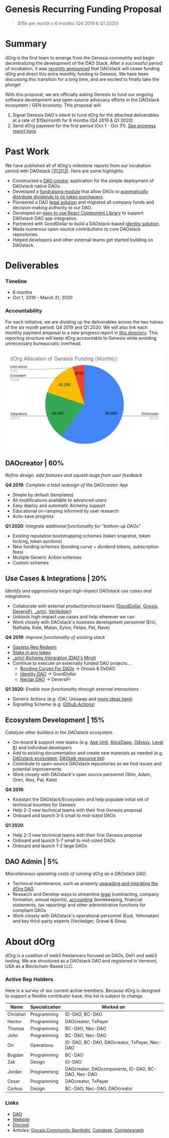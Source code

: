 # Genesis Recurring Funding Proposal

> $15k per month x 6 months (Q4 2019 & Q1 2020)

# Summary

dOrg is the first team to emerge from the Genesis community and begin decentralizing the development of the DAO Stack. After a successful period of incubation, it was [recently announced](https://daotalk.org/t/on-the-importance-of-community-oversight-shifting-dorg-s-funding-to-genesis/896) that DAOstack will cease funding dOrg and direct this extra monthly funding to Genesis. We have been discussing this transition for a long time, and are excited to finally take the plunge!

With this proposal, we are officially asking Genesis to fund our ongoing software development and open-source advocacy efforts in the DAOstack ecosystem / GEN economy. This proposal will:

1. Signal Genesis DAO's intent to fund dOrg for the attached deliverables at a rate of $15k/month for 6 months (Q4 2019 & Q1 2020)
2. Send dOrg payment for the first period (Oct 1 - Oct 31). [See progress report here](Genesis_Milestone_01.md).

# Past Work

We have published all of dOrg's milestone reports from our incubation period with DAOstack [[1](DAOstack_Milestone_01.md)][[2](DAOstack_Milestone_02.md)][[3](DAOstack_Milestone_03.md)]. Here are some highlights:

- Constructed a [DAO creator](https://dorg.tech/#/dao-creator) application for the simple deployment of DAOstack native DAOs.
- Developed a [fundraising module](https://www.notion.so/dorg/BC-DAPP-Proposal-9c4dec4870ed48a19b39f5be6ccbf373#93f5e757c3b74a5bbe5748702594de62) that allow DAOs to [automatically distribute dividends to its token purchasers](https://github.com/dOrgTech/BC-DAO/blob/master/README.md).
- Pioneered a DAO [legal solution](https://coindesk.com/dorg-founders-have-created-the-first-limited-liability-dao) and migrated all company funds and decision-making authority to our DAO.
- Developed an [easy to use React Component Library](https://github.com/dOrgTech/DAOcomponents) to support DAOstack DAO app integration.
- Partnered with GoodDollar to build a DAOstack-based [identity solution](https://github.com/dOrgTech/id-dao).
- Made numerous open-source contributions to core DAOstack repositories.
- Helped developers and other external teams get started building on DAOstack.

# Deliverables

### Timeline

- 6 months
- Oct 1, 2019 – March 31, 2020

### Accountability

For each initiative, we are dividing up the deliverables across the two halves of the six month period: Q4 2019 and Q1 2020. We will also link each monthly payment proposal to a new progress report in [this directory](https://github.com/dOrgTech/Ecosystem/tree/master/DAOstack). This reporting structure will keep dOrg accountable to Genesis while avoiding unnecessary bureaucratic overhead.

![](../img/allocation.png)

## DAOcreator | 60%

*Refine design, add features and squash bugs from user feedback*

**Q4 2019**: *Complete a total redesign of the DAOcreator App*

- Simple by default (templates)
- All modifications available to advanced users
- Easy deploy and automatic Alchemy support
- Educational on-ramping informed by user research
- Auto-save progress

**Q1 2020**: *Integrate additional functionality for "bottom-up DAOs"*

- Existing reputation bootstrapping schemes (token snapshot, token locking, token auctions)
- New funding schemes (bonding curve + dividend tokens, subscription fees)
- Multiple Generic Action schemes
- Custom schemes

## Use Cases & Integrations | 20%

*Identify and aggressively target high-impact DAOstack use cases and integrations.*

- Collaborate with external product/protocol teams ([GoodDollar](https://github.com/dOrgTech/ID-DAO), [Gnosis](https://github.com/dOrgTech/BC-DAO), [DeversiFi](https://github.com/dOrgTech/NectarDAO-Bootstrapper), [_prtcl](https://twitter.com/uprtcl/status/1169929023977402370), [Veriledger](https://veriledger.io))
- Unblock high-impact use cases and help wherever we can
- Work closely with DAOstack's business development personnel (Eric, Nathalia, Kate, Matan, Eylon, Felipe, Pat, Nave)

**Q4 2019**: *Improve functionality of existing stack*

- [Gasless Rep Redeem](https://github.com/dOrgTech/Ecosystem/issues/17)
- [Stake in any token](https://github.com/dOrgTech/Ecosystem/issues/15)
- [_prtcl Alchemy Integration (DAO's Mind)](https://alchemy.daostack.io/dao/0x294f999356ed03347c7a23bcbcf8d33fa41dc830/proposal/0xcbdc3612e6d73cb47cdb4c44e1db18213eb0cf8c17f4870b8beca33cffbd7d3f)
- Continue to execute on externally funded DAO projects...
  - [Bonding Curves For DAOs](https://github.com/dorgtech/bc-dao) -> Gnosis & DxDAO
  - [Identity DAO](https://github.com/dorgtech/id-dao) -> GoodDollar
  - [Nectar DAO](https://github.com/dOrgTech/NectarDAO-Bootstrapper) -> DeversiFi

**Q1 2020:** *Enable new functionality through external interactions*

- Generic Actions (e.g. rDAI, Uniswap and [more ideas here](https://daotalk.org/t/dapp-integrations-in-daostack/578))
- Signalling Scheme (e.g. [Github Actions](https://github.com/dOrgTech/Ecosystem/issues/16))

## Ecosystem Development | 15%

*Catalyze other builders in the DAOstack ecosystem.*

- On-board & support new teams (e.g. [Ape Unit](https://apeunit.com/), [AliceDapp](https://www.alicedapp.com/), [Odyssy](https://odyssy.io/), [Level K](https://www.levelk.io/)) and individual developers
- Add to existing documentation and create new materials as needed (e.g. [DAOstack ecosystem](https://github.com/daostack/ecosystem), [DAOtalk resource list](https://daotalk.org/t/resource-list-dao-r-d/572))
- Contribute to open-source DAOstack repositories as we find issues and potential improvements
- Work closely with DAOstack's open source personnel (Shiv, Adam, Oren, Alex, Pat, Kate)

**Q4 2019**:

- Kickstart the DAOstack/Ecosystem and help populate initial set of technical bounties for Genesis
- Help 2-3 new technical teams with their first Genesis proposal
- Onboard and launch 3-5 small to mid-sized DAOs

**Q1 2020**:

- Help 2-3 new technical teams with their first Genesis proposal
- Onboard and launch 5-7 small to mid-sized DAOs
- Onboard and launch 1-2 large DAOs

## DAO Admin | 5%

*Miscellaneous operating costs of running dOrg as a DAOstack DAO.*

- Technical maintenance, such as properly [upgrading and migrating the dOrg DAO](https://github.com/dOrgTech/Ecosystem/issues/18)
- Research and Develop ways to streamline [legal](https://github.com/dOrgTech/LL-DAO/tree/master/templates) (contracting, company formation, annual reports), [accounting](https://medium.com/veriledger/dao-accounting-dc496e6fb57f) (bookkeeping, financial statements, tax reporting) and other administrative functions for compliant DAOs
- Work closely with DAOstack's operational personnel (Eyal, Yehonatan) and key third-party experts (Veriledger, Gravel & Shea)

# About dOrg

dOrg is a coalition of web3 freelancers focused on DAOs, DeFi and web3 tooling. We are structured as a DAOstack DAO and registered in Vermont, USA as a Blockchain-Based LLC.

### **Active Rep Holders**

Here is a survey of our current active members. Because dOrg is designed to support a flexible contributor base, this list is subject to change.

| Name | Specialization | Worked on |
|-|-|-|
| Christian | Programming | ID-DAO, BC-DAO |
| Hector | Programming | DAOcreator, TxPayer |
| Thomas | Programming | BC-DAO, Nec-DAO |
| John | Programming | BC-DAO, Nec-DAO |
| Ori | Operations | ID-DAO, BC-DAO, DAOcreator, TxPayer, Nec-DAO |
| Bogdan | Programming | BC-DAO |
| Zak | Design | ID-DAO |
| Jordan | Programming | DAOcreator, DAOcomponents, ID-DAO, BC-DAO, Nec-DAO |
| Cesar | Programming | DAOcreator, TxPayer |
| Corkus | Design | BC-DAO, Nec-DAO, DAOcreator |

### Links

- [DAO](https://alchemy.daostack.io/dao/0xbe1a98d3452f6da6e0984589e545d4fc25af7526)
- [Website](https://dorg.tech/#/)
- [Discord](https://discordapp.com/invite/Z5R4CcS)
- Articles: [Gnosis Community Spotlight](https://blog.gnosis.pm/geco-community-spotlight-fd7ee4b8c8a4), [Coindesk](https://www.coindesk.com/dorg-founders-have-created-the-first-limited-liability-dao), [Cointelegraph](https://cointelegraph.com/news/dorg-llc-purports-to-be-first-legally-valid-dao-under-us-law)

